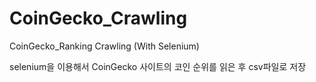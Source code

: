# CoinGecko_Crawling
CoinGecko_Ranking Crawling (With Selenium)

selenium을 이용해서 CoinGecko 사이트의 코인 순위를 읽은 후 csv파일로 저장
